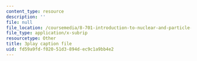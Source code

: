 ```yaml
---
content_type: resource
description: ''
file: null
file_location: /coursemedia/8-701-introduction-to-nuclear-and-particle-physics-fall-2020/fd59a9fdf02051d3894dec9c1a9bb4e2_wB5BYYEOPVA.vtt
file_type: application/x-subrip
resourcetype: Other
title: 3play caption file
uid: fd59a9fd-f020-51d3-894d-ec9c1a9bb4e2
---
```

